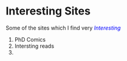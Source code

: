 # Interesting Sites

Some of the sites which I find very <span style="color:blue"> *Interesting* </span> 

1. PhD Comics
2. Intersting reads
3. 
